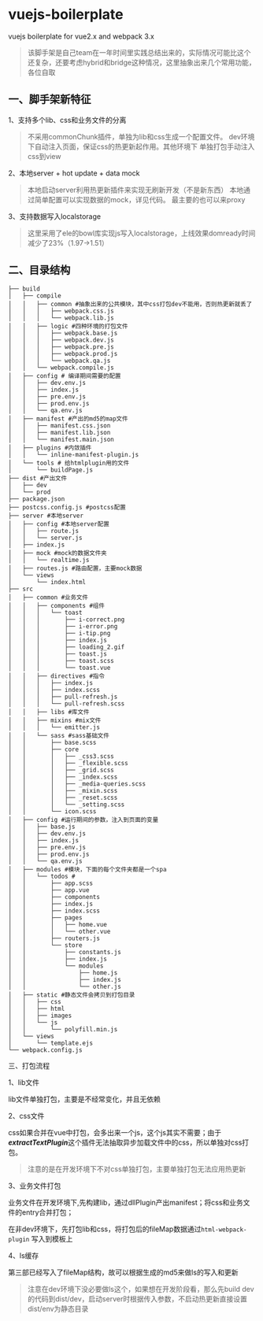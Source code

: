 # vuejs-boilerplate
vuejs boilerplate for  vue2.x and webpack 3.x

 > 该脚手架是自己team在一年时间里实践总结出来的，实际情况可能比这个还复杂，还要考虑hybrid和bridge这种情况，这里抽象出来几个常用功能，各位自取

## 一、脚手架新特征

1、支持多个lib、css和业务文件的分离

> 不采用commonChunk插件，单独为lib和css生成一个配置文件。
> dev环境下自动注入页面，保证css的热更新起作用。其他环境下
> 单独打包手动注入css到view

2、本地server + hot update + data mock

> 本地启动server利用热更新插件来实现无刷新开发（不是新东西）
> 本地通过简单配置可以实现数据的mock，详见代码。
> 最主要的也可以来proxy

3、支持数据写入localstorage

> 这里采用了ele的bowl库实现js写入localstorage，上线效果domready时间减少了23%（1.97->1.51）


## 二、目录结构

```
├── build
│   ├── compile
│   │   ├── common #抽象出来的公共模块，其中css打包dev不能用，否则热更新就丢了
│   │   │   ├── webpack.css.js
│   │   │   └── webpack.lib.js
│   │   ├── logic #四种环境的打包文件
│   │   │   ├── webpack.base.js
│   │   │   ├── webpack.dev.js
│   │   │   ├── webpack.pre.js
│   │   │   ├── webpack.prod.js
│   │   │   └── webpack.qa.js
│   │   └── webpack.compile.js
│   ├── config # 编译期间需要的配置
│   │   ├── dev.env.js
│   │   ├── index.js
│   │   ├── pre.env.js
│   │   ├── prod.env.js
│   │   └── qa.env.js
│   ├── manifest #产出的md5的map文件
│   │   ├── manifest.css.json
│   │   ├── manifest.lib.json
│   │   └── manifest.main.json
│   ├── plugins #内敛插件
│   │   └── inline-manifest-plugin.js
│   └── tools # 给htmlplugin用的文件
│       └── buildPage.js
├── dist #产出文件
│   ├── dev
│   └── prod
├── package.json
├── postcss.config.js #postcss配置
├── server #本地server
│   ├── config #本地server配置
│   │   ├── route.js
│   │   └── server.js
│   ├── index.js
│   ├── mock #mock的数据文件夹
│   │   └── realtime.js
│   ├── routes.js #路由配置，主要mock数据
│   └── views 
│       └── index.html
├── src
│   ├── common #业务文件
│   │   ├── components #组件
│   │   │   └── toast
│   │   │       ├── i-correct.png
│   │   │       ├── i-error.png
│   │   │       ├── i-tip.png
│   │   │       ├── index.js
│   │   │       ├── loading_2.gif
│   │   │       ├── toast.js
│   │   │       ├── toast.scss
│   │   │       └── toast.vue
│   │   ├── directives #指令
│   │   │   ├── index.js
│   │   │   ├── index.scss
│   │   │   ├── pull-refresh.js
│   │   │   └── pull-refresh.scss
│   │   ├── libs #库文件
│   │   ├── mixins #mix文件
│   │   │   └── emitter.js 
│   │   └── sass #sass基础文件
│   │       ├── base.scss
│   │       ├── core
│   │       │   ├── _css3.scss
│   │       │   ├── _flexible.scss
│   │       │   ├── _grid.scss
│   │       │   ├── _index.scss
│   │       │   ├── _media-queries.scss
│   │       │   ├── _mixin.scss
│   │       │   ├── _reset.scss
│   │       │   └── _setting.scss
│   │       └── icon.scss
│   ├── config #运行期间的参数，注入到页面的变量
│   │   ├── base.js
│   │   ├── dev.env.js
│   │   ├── index.js
│   │   ├── pre.env.js
│   │   ├── prod.env.js
│   │   └── qa.env.js
│   ├── modules #模块，下面的每个文件夹都是一个spa
│   │   └── todos #
│   │       ├── app.scss
│   │       ├── app.vue
│   │       ├── components
│   │       ├── index.js
│   │       ├── index.scss
│   │       ├── pages
│   │       │   ├── home.vue
│   │       │   └── other.vue
│   │       ├── routers.js
│   │       └── store
│   │           ├── constants.js
│   │           ├── index.js
│   │           └── modules
│   │               ├── home.js
│   │               ├── index.js
│   │               └── other.js
│   ├── static #静态文件会拷贝到打包目录
│   │   ├── css
│   │   ├── html
│   │   ├── images
│   │   └── js
│   │       └── polyfill.min.js
│   └── views
│       └── template.ejs
└── webpack.config.js

```

三、打包流程

1、lib文件

lib文件单独打包，主要是不经常变化，并且无依赖

2、css文件

css如果合并在vue中打包，会多出来一个js，这个js其实不需要；由于***extractTextPlugin***这个插件无法抽取异步加载文件中的css，所以单独对css打包。

> 注意的是在开发环境下不对css单独打包，主要单独打包无法应用热更新


3、业务文件打包

业务文件在开发环境下,先构建lib，通过dllPlugin产出manifest；将css和业务文件的entry合并打包；

在非dev环境下，先打包lib和css，将打包后的fileMap数据通过`html-webpack-plugin` 写入到模板上

4、ls缓存

第三部已经写入了fileMap结构，故可以根据生成的md5来做ls的写入和更新

> 注意在dev环境下没必要做ls这个，如果想在开发阶段看，那么先build dev的代码到dist/dev，启动server时根据传入参数，不启动热更新直接设置dist/env为静态目录


